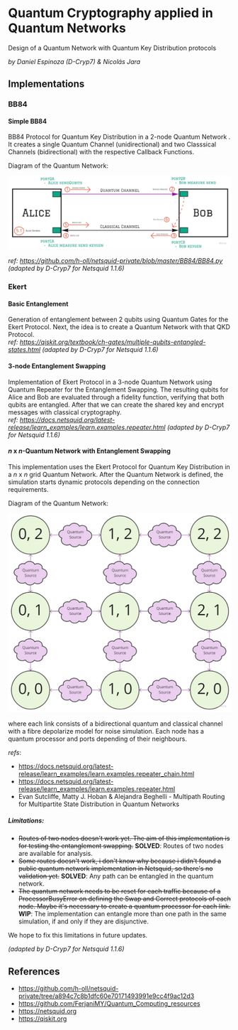 # Quantum Cryptography applied in Quantum Networks
Design of a Quantum Network with Quantum Key Distribution protocols

_by Daniel Espinoza (D-Cryp7) & Nicolás Jara_

## Implementations
### BB84
#### Simple BB84
BB84 Protocol for Quantum Key Distribution in a 2-node Quantum Network . It creates a single Quantum Channel (unidirectional) and two Classsical Channels (bidirectional) with the respective Callback Functions.

Diagram of the Quantum Network:

![](images/Simple%20BB84.jpg)

_ref: https://github.com/h-oll/netsquid-private/blob/master/BB84/BB84.py (adapted by D-Cryp7 for Netsquid 1.1.6)_

### Ekert
#### Basic Entanglement
Generation of entanglement between 2 qubits using Quantum Gates for the Ekert Protocol. Next, the idea is to create a Quantum Network with that QKD Protocol.  
_ref: https://qiskit.org/textbook/ch-gates/multiple-qubits-entangled-states.html (adapted by D-Cryp7 for Netsquid 1.1.6)_  

#### 3-node Entanglement Swapping
Implementation of Ekert Protocol in a 3-node Quantum Network using Quantum Repeater for the Entanglement Swapping. The resulting qubits for Alice and Bob are evaluated through a fidelity function, verifying that both qubits are entangled. After that we can create the shared key and encrypt messages with classical cryptography.  
_ref: https://docs.netsquid.org/latest-release/learn_examples/learn.examples.repeater.html (adapted by D-Cryp7 for Netsquid 1.1.6)_  

#### $n$ x $n$-Quantum Network with Entanglement Swapping
This implementation uses the Ekert Protocol for Quantum Key Distribution in a $n$ x $n$ grid Quantum Network. After the Quantum Network is defined, the simulation starts dynamic protocols depending on the connection requirements.  

Diagram of the Quantum Network:

![](images/3x3_grid_quantum_network.jpg)

where each link consists of a bidirectional quantum and classical channel with a fibre depolarize model for noise simulation. Each node has a quantum processor and ports depending of their neighbours.

_refs_: 
* https://docs.netsquid.org/latest-release/learn_examples/learn.examples.repeater_chain.html 
* https://docs.netsquid.org/latest-release/learn_examples/learn.examples.repeater.html 
* Evan Sutcliffe, Matty J. Hoban & Alejandra Beghelli - Multipath Routing for Multipartite State Distribution in Quantum Networks  

##### Limitations:
* ~~Routes of two nodes doesn't work yet. The aim of this implementation is for testing the entanglement swapping.~~ **SOLVED**: Routes of two nodes are available for analysis.
* ~~Some routes doesn't work, i don't know why because i didn't found a public quantum network implementation in Netsquid, so there's no validation yet.~~ **SOLVED**: Any path can be entangled in the quantum network.
* ~~The quantum network needs to be reset for each traffic because of a ProcessorBusyError on defining the Swap and Correct protocols of each node. Maybe it's necessary to create a quantum processor for each link.~~ **WIP**: The implementation can entangle more than one path in the same simulation, if and only if they are disjunctive.

We hope to fix this limitations in future updates.  

_(adapted by D-Cryp7 for Netsquid 1.1.6)_  


## References
* https://github.com/h-oll/netsquid-private/tree/a894c7c8b1dfc60e70171493991e9cc4f9ac12d3
* https://github.com/FerjaniMY/Quantum_Computing_resources
* https://netsquid.org
* https://qiskit.org
